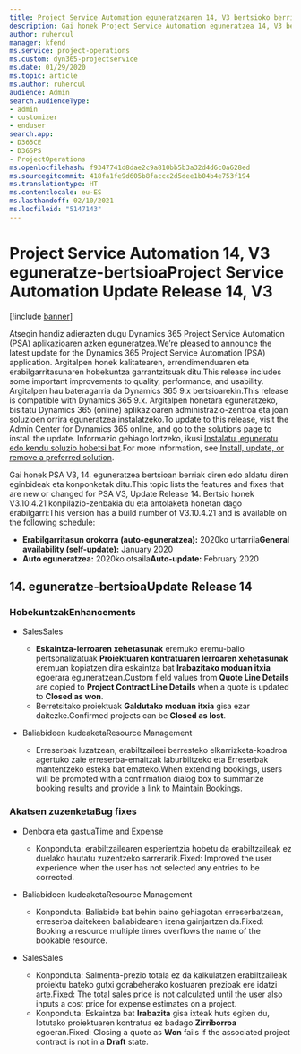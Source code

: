 ```yaml
---
title: Project Service Automation eguneratzearen 14, V3 bertsioko berrikuntzak edo aldaketak
description: Gai honek Project Service Automation eguneratzea 14, V3 bertsioko berritasunei buruzko informazioa ematen du.
author: ruhercul
manager: kfend
ms.service: project-operations
ms.custom: dyn365-projectservice
ms.date: 01/29/2020
ms.topic: article
ms.author: ruhercul
audience: Admin
search.audienceType:
- admin
- customizer
- enduser
search.app:
- D365CE
- D365PS
- ProjectOperations
ms.openlocfilehash: f9347741d8dae2c9a810bb5b3a32d4d6c0a628ed
ms.sourcegitcommit: 418fa1fe9d605b8faccc2d5dee1b04b4e753f194
ms.translationtype: HT
ms.contentlocale: eu-ES
ms.lasthandoff: 02/10/2021
ms.locfileid: "5147143"
---
```

# <a name="project-service-automation-update-release-14-v3"></a><span data-ttu-id="797ec-103">Project Service Automation 14, V3 eguneratze-bertsioa</span><span class="sxs-lookup"><span data-stu-id="797ec-103">Project Service Automation Update Release 14, V3</span></span>

[!include [banner](../includes/psa-now-project-operations.md)]

<span data-ttu-id="797ec-104">Atsegin handiz adierazten dugu Dynamics 365 Project Service Automation (PSA) aplikazioaren azken eguneratzea.</span><span class="sxs-lookup"><span data-stu-id="797ec-104">We’re pleased to announce the latest update for the Dynamics 365 Project Service Automation (PSA) application.</span></span> <span data-ttu-id="797ec-105">Argitalpen honek kalitatearen, errendimenduaren eta erabilgarritasunaren hobekuntza garrantzitsuak ditu.</span><span class="sxs-lookup"><span data-stu-id="797ec-105">This release includes some important improvements to quality, performance, and usability.</span></span> <span data-ttu-id="797ec-106">Argitalpen hau bateragarria da Dynamics 365 9.x bertsioarekin.</span><span class="sxs-lookup"><span data-stu-id="797ec-106">This release is compatible with Dynamics 365 9.x.</span></span> <span data-ttu-id="797ec-107">Argitalpen honetara eguneratzeko, bisitatu Dynamics 365 (online) aplikazioaren administrazio-zentroa eta joan soluzioen orrira eguneratzea instalatzeko.</span><span class="sxs-lookup"><span data-stu-id="797ec-107">To update to this release, visit the Admin Center for Dynamics 365 online, and go to the solutions page to install the update.</span></span> <span data-ttu-id="797ec-108">Informazio gehiago lortzeko, ikusi [Instalatu, eguneratu edo kendu soluzio hobetsi bat](https://docs.microsoft.com/power-platform/admin/install-remove-preferred-solution).</span><span class="sxs-lookup"><span data-stu-id="797ec-108">For more information, see [Install, update, or remove a preferred solution](https://docs.microsoft.com/power-platform/admin/install-remove-preferred-solution).</span></span>

<span data-ttu-id="797ec-109">Gai honek PSA V3, 14. eguneratzea bertsioan berriak diren edo aldatu diren eginbideak eta konponketak ditu.</span><span class="sxs-lookup"><span data-stu-id="797ec-109">This topic lists the features and fixes that are new or changed for PSA V3, Update Release 14.</span></span> <span data-ttu-id="797ec-110">Bertsio honek V3.10.4.21 konpilazio-zenbakia du eta antolaketa honetan dago erabilgarri:</span><span class="sxs-lookup"><span data-stu-id="797ec-110">This version has a build number of V3.10.4.21 and is available on the following schedule:</span></span>

- <span data-ttu-id="797ec-111">**Erabilgarritasun orokorra (auto-eguneratzea):** 2020ko urtarrila</span><span class="sxs-lookup"><span data-stu-id="797ec-111">**General availability (self-update):** January 2020</span></span>
- <span data-ttu-id="797ec-112">**Auto eguneratzea:** 2020ko otsaila</span><span class="sxs-lookup"><span data-stu-id="797ec-112">**Auto-update:** February 2020</span></span>

## <a name="update-release-14"></a><span data-ttu-id="797ec-113">14. eguneratze-bertsioa</span><span class="sxs-lookup"><span data-stu-id="797ec-113">Update Release 14</span></span>

### <a name="enhancements"></a><span data-ttu-id="797ec-114">Hobekuntzak</span><span class="sxs-lookup"><span data-stu-id="797ec-114">Enhancements</span></span>

- <span data-ttu-id="797ec-115">Sales</span><span class="sxs-lookup"><span data-stu-id="797ec-115">Sales</span></span>

     - <span data-ttu-id="797ec-116">**Eskaintza-lerroaren xehetasunak** eremuko eremu-balio pertsonalizatuak **Proiektuaren kontratuaren lerroaren xehetasunak** eremuan kopiatzen dira eskaintza bat **Irabazitako moduan itxia** egoerara eguneratzean.</span><span class="sxs-lookup"><span data-stu-id="797ec-116">Custom field values from **Quote Line Details** are copied to **Project Contract Line Details** when a quote is updated to **Closed as won**.</span></span>
     - <span data-ttu-id="797ec-117">Berretsitako proiektuak **Galdutako moduan itxia** gisa ezar daitezke.</span><span class="sxs-lookup"><span data-stu-id="797ec-117">Confirmed projects can be **Closed as lost**.</span></span>

- <span data-ttu-id="797ec-118">Baliabideen kudeaketa</span><span class="sxs-lookup"><span data-stu-id="797ec-118">Resource Management</span></span>

     - <span data-ttu-id="797ec-119">Erreserbak luzatzean, erabiltzaileei berresteko elkarrizketa-koadroa agertuko zaie erreserba-emaitzak laburbiltzeko eta Erreserbak mantentzeko esteka bat emateko.</span><span class="sxs-lookup"><span data-stu-id="797ec-119">When extending bookings, users will be prompted with a confirmation dialog box to summarize booking results and provide a link to Maintain Bookings.</span></span>


### <a name="bug-fixes"></a><span data-ttu-id="797ec-120">Akatsen zuzenketa</span><span class="sxs-lookup"><span data-stu-id="797ec-120">Bug fixes</span></span>

- <span data-ttu-id="797ec-121">Denbora eta gastua</span><span class="sxs-lookup"><span data-stu-id="797ec-121">Time and Expense</span></span>

     - <span data-ttu-id="797ec-122">Konponduta: erabiltzailearen esperientzia hobetu da erabiltzaileak ez duelako hautatu zuzentzeko sarrerarik.</span><span class="sxs-lookup"><span data-stu-id="797ec-122">Fixed: Improved the user experience when the user has not selected any entries to be corrected.</span></span>

- <span data-ttu-id="797ec-123">Baliabideen kudeaketa</span><span class="sxs-lookup"><span data-stu-id="797ec-123">Resource Management</span></span>

     - <span data-ttu-id="797ec-124">Konponduta: Baliabide bat behin baino gehiagotan erreserbatzean, erreserba daitekeen baliabidearen izena gainjartzen da.</span><span class="sxs-lookup"><span data-stu-id="797ec-124">Fixed: Booking a resource multiple times overflows the name of the bookable resource.</span></span>

- <span data-ttu-id="797ec-125">Sales</span><span class="sxs-lookup"><span data-stu-id="797ec-125">Sales</span></span>

     - <span data-ttu-id="797ec-126">Konponduta: Salmenta-prezio totala ez da kalkulatzen erabiltzaileak proiektu bateko gutxi gorabeherako kostuaren prezioak ere idatzi arte.</span><span class="sxs-lookup"><span data-stu-id="797ec-126">Fixed: The total sales price is not calculated until the user also inputs a cost price for expense estimates on a project.</span></span>
     - <span data-ttu-id="797ec-127">Konponduta: Eskaintza bat **Irabazita** gisa ixteak huts egiten du, lotutako proiektuaren kontratua ez badago **Zirriborroa** egoeran.</span><span class="sxs-lookup"><span data-stu-id="797ec-127">Fixed: Closing a quote as **Won** fails if the associated project contract is not in a **Draft** state.</span></span>

